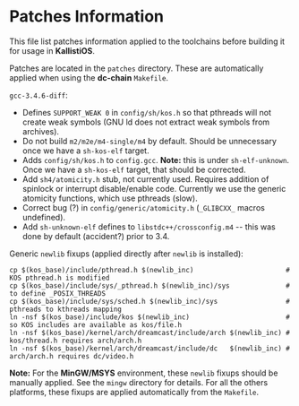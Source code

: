 # Patches Information #

This file list patches information applied to the toolchains before building it
for usage in **KallistiOS**.

Patches are located in the `patches` directory. These are automatically applied
when using the **dc-chain** `Makefile`.

`gcc-3.4.6-diff`:

- Defines `SUPPORT_WEAK 0` in `config/sh/kos.h` so that pthreads will not create
  weak symbols (GNU ld does not extract weak symbols from archives).
- Do not build `m2/m2e/m4-single/m4` by default.  Should be unnecessary once
  we have a `sh-kos-elf` target.
- Adds `config/sh/kos.h` to `config.gcc`.  **Note:** this is under `sh-elf-unknown`.
  Once we have a `sh-kos-elf` target, that should be corrected.
- Add `sh4/atomicity.h` stub, not currently used.  Requires addition of spinlock
  or interrupt disable/enable code.  Currently we use the generic atomicity
  functions, which use pthreads (slow).
- Correct bug (?) in `config/generic/atomicity.h` (`_GLIBCXX_` macros undefined).
- Add `sh-unknown-elf` defines to `libstdc++/crossconfig.m4` -- this was done by
  default (accident?) prior to 3.4.

Generic `newlib` fixups (applied directly after `newlib` is installed):
```
cp $(kos_base)/include/pthread.h $(newlib_inc)                       # KOS pthread.h is modified
cp $(kos_base)/include/sys/_pthread.h $(newlib_inc)/sys              # to define _POSIX_THREADS
cp $(kos_base)/include/sys/sched.h $(newlib_inc)/sys                 # pthreads to kthreads mapping
ln -nsf $(kos_base)/include/kos $(newlib_inc)                        # so KOS includes are available as kos/file.h
ln -nsf $(kos_base)/kernel/arch/dreamcast/include/arch $(newlib_inc) # kos/thread.h requires arch/arch.h
ln -nsf $(kos_base)/kernel/arch/dreamcast/include/dc   $(newlib_inc) # arch/arch.h requires dc/video.h
```
**Note:** For the **MinGW/MSYS** environment, these `newlib` fixups should be
manually applied. See the `mingw` directory for details. For all the others
platforms, these fixups are applied automatically from the `Makefile`.
 

